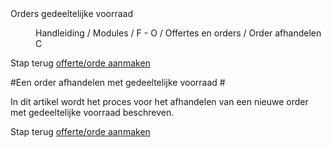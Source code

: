 <properties>
	<page>
		<title>Orders gedeeltelijke voorraad</title>
		<description>Orders gedeeltelijke voorraad</description>
	</page>
	<menu>
		<position>Handleiding / Modules / F - O / Offertes en orders / Order afhandelen</position> 
		<title>Order gedeeltelijke voorraad</title>
		<sort>C</sort>
	</menu>
</properties>

Stap terug [offerte/orde aanmaken](http://hybridsaas.support/pages/handleiding/modules/F-O/offerte-en-orders/een-offerte-of-order-aanmaken)


#Een order afhandelen met gedeeltelijke voorraad #


In dit artikel wordt het proces voor het afhandelen van een nieuwe order met gedeeltelijke voorraad beschreven.

Stap terug [offerte/orde aanmaken](http://hybridsaas.support/pages/handleiding/modules/F-O/offerte-en-orders/een-offerte-of-order-aanmaken)